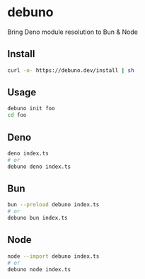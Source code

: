 # debuno
Bring Deno module resolution to Bun & Node

## Install
```sh
curl -o- https://debuno.dev/install | sh
```

## Usage
```sh
debuno init foo
cd foo
```


## Deno

```sh
deno index.ts
# or
debuno deno index.ts
```

## Bun

```sh
bun --preload debuno index.ts
# or
debuno bun index.ts
```

## Node

```sh
node --import debuno index.ts
# or
debuno node index.ts
```
